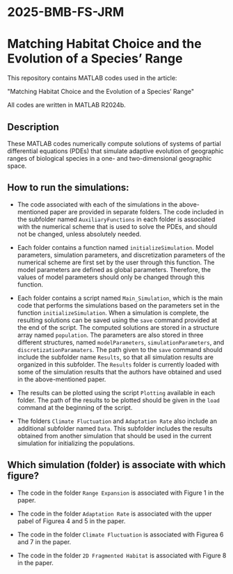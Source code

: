 # 2025-BMB-FS-JRM

# Matching Habitat Choice and the Evolution of a Species’ Range

This repository contains MATLAB codes used in the article:

"Matching Habitat Choice and the Evolution of a Species’ Range"

All codes are written in MATLAB R2024b.

## Description
These MATLAB codes numerically compute solutions of systems of partial differential equations (PDEs) that simulate adaptive evolution of geographic ranges of biological species in a one- and two-dimensional geographic space.

## How to run the simulations:

- The code associated with each of the simulations in the above-mentioned paper are provided in separate folders. The code included in the subfolder named `AuxiliaryFunctions` in each folder is associated with the numerical scheme that is used to solve the PDEs, and should not be changed, unless absolutely needed.

- Each folder contains a function named `initializeSimulation`. Model parameters, simulation parameters, and discretization parameters of the numerical scheme are first set by the user through this function. The model parameters are defined as global parameters. Therefore, the values of model parameters should only be changed through this function.

- Each folder contains a script named `Main_Simulation`, which is the main code that performs the simulations based on the parameters set in the function `initializeSimulation`. When a simulation is complete, the resulting solutions can be saved using the `save` command provided at the end of the script. The computed solutions are stored in a structure array named `population`. The parameters are also stored in three different structures, named `modelParameters`, `simulationParameters`, and `discretizationParamaters`. The path given to the `save` command should include the subfolder name `Results`, so that all simulation results are organized in this subfolder. The `Results` folder is currently loaded with some of the simulation results that the authors have obtained and used in the above-mentioned paper.

- The results can be plotted using the script `Plotting` available in each folder. The path of the results to be plotted should be given in the `load` command at the beginning of the script. 

- The folders `Climate Fluctuation` and `Adaptation Rate` also include an additional subfolder named `Data`. This subfolder includes the results obtained from another simulation that should be used in the current simulation for initializing the populations. 

## Which simulation (folder) is associate with which figure?

- The code in the folder `Range Expansion` is associated with Figure 1 in the paper.

- The code in the folder `Adaptation Rate` is associated with the upper pabel of Figurea 4 and 5 in the paper.

- The code in the folder `Climate Fluctuation` is associated with Figurea 6 and 7 in the paper.

- The code in the folder `2D Fragmented Habitat` is associated with Figure 8 in the paper.

